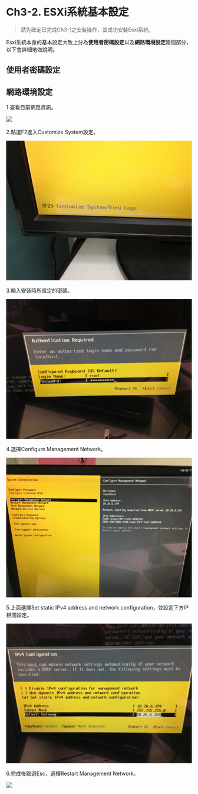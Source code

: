 # Ch3-2. ESXi系統基本設定

> 請先確定已完成Ch3-1之安裝操作，並成功安裝Esxi系統。

Esxi系統本身的基本設定大致上分為**使用者密碼設定**以及**網路環境設定**兩個部分，以下會詳細地做說明。

## 使用者密碼設定

## 網路環境設定

1.查看目前網路資訊。

![](/assets/esxi_installation_23.JPG)

2.點選F2進入Customize System設定。

![](/assets/esxi_installation_24.JPG)

3.輸入安裝時所設定的密碼。

![](/assets/esxi_installation_25.JPG)

4.選擇Configure Management Network。

![](/assets/esxi_installation_26.JPG)

5.上面選擇Set static IPv4 address and network configuration，並設定下方IP相關設定。

![](/assets/esxi_installation_27.JPG)

6.完成後點選Esc，選擇Restart Management Network。

![](/assets/esxi_installation_28.JPG)



